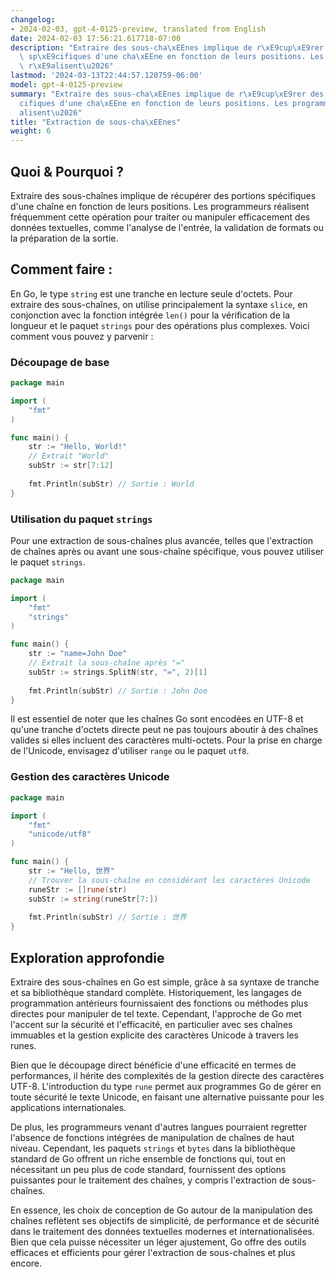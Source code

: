 ```yaml
---
changelog:
- 2024-02-03, gpt-4-0125-preview, translated from English
date: 2024-02-03 17:56:21.617718-07:00
description: "Extraire des sous-cha\xEEnes implique de r\xE9cup\xE9rer des portions\
  \ sp\xE9cifiques d'une cha\xEEne en fonction de leurs positions. Les programmeurs\
  \ r\xE9alisent\u2026"
lastmod: '2024-03-13T22:44:57.120759-06:00'
model: gpt-4-0125-preview
summary: "Extraire des sous-cha\xEEnes implique de r\xE9cup\xE9rer des portions sp\xE9\
  cifiques d'une cha\xEEne en fonction de leurs positions. Les programmeurs r\xE9\
  alisent\u2026"
title: "Extraction de sous-cha\xEEnes"
weight: 6
---
```


## Quoi & Pourquoi ?

Extraire des sous-chaînes implique de récupérer des portions spécifiques d'une chaîne en fonction de leurs positions. Les programmeurs réalisent fréquemment cette opération pour traiter ou manipuler efficacement des données textuelles, comme l'analyse de l'entrée, la validation de formats ou la préparation de la sortie.

## Comment faire :

En Go, le type `string` est une tranche en lecture seule d'octets. Pour extraire des sous-chaînes, on utilise principalement la syntaxe `slice`, en conjonction avec la fonction intégrée `len()` pour la vérification de la longueur et le paquet `strings` pour des opérations plus complexes. Voici comment vous pouvez y parvenir :

### Découpage de base

```go
package main

import (
    "fmt"
)

func main() {
    str := "Hello, World!"
    // Extrait "World"
    subStr := str[7:12]
    
    fmt.Println(subStr) // Sortie : World
}
```

### Utilisation du paquet `strings`

Pour une extraction de sous-chaînes plus avancée, telles que l'extraction de chaînes après ou avant une sous-chaîne spécifique, vous pouvez utiliser le paquet `strings`.

```go
package main

import (
    "fmt"
    "strings"
)

func main() {
    str := "name=John Doe"
    // Extrait la sous-chaîne après "="
    subStr := strings.SplitN(str, "=", 2)[1]
    
    fmt.Println(subStr) // Sortie : John Doe
}
```

Il est essentiel de noter que les chaînes Go sont encodées en UTF-8 et qu'une tranche d'octets directe peut ne pas toujours aboutir à des chaînes valides si elles incluent des caractères multi-octets. Pour la prise en charge de l'Unicode, envisagez d'utiliser `range` ou le paquet `utf8`.

### Gestion des caractères Unicode

```go
package main

import (
    "fmt"
    "unicode/utf8"
)

func main() {
    str := "Hello, 世界"
    // Trouver la sous-chaîne en considérant les caractères Unicode
    runeStr := []rune(str)
    subStr := string(runeStr[7:])
    
    fmt.Println(subStr) // Sortie : 世界
}
```

## Exploration approfondie

Extraire des sous-chaînes en Go est simple, grâce à sa syntaxe de tranche et sa bibliothèque standard complète. Historiquement, les langages de programmation antérieurs fournissaient des fonctions ou méthodes plus directes pour manipuler de tel texte. Cependant, l'approche de Go met l'accent sur la sécurité et l'efficacité, en particulier avec ses chaînes immuables et la gestion explicite des caractères Unicode à travers les runes.

Bien que le découpage direct bénéficie d'une efficacité en termes de performances, il hérite des complexités de la gestion directe des caractères UTF-8. L'introduction du type `rune` permet aux programmes Go de gérer en toute sécurité le texte Unicode, en faisant une alternative puissante pour les applications internationales.

De plus, les programmeurs venant d'autres langues pourraient regretter l'absence de fonctions intégrées de manipulation de chaînes de haut niveau. Cependant, les paquets `strings` et `bytes` dans la bibliothèque standard de Go offrent un riche ensemble de fonctions qui, tout en nécessitant un peu plus de code standard, fournissent des options puissantes pour le traitement des chaînes, y compris l'extraction de sous-chaînes.

En essence, les choix de conception de Go autour de la manipulation des chaînes reflètent ses objectifs de simplicité, de performance et de sécurité dans le traitement des données textuelles modernes et internationalisées. Bien que cela puisse nécessiter un léger ajustement, Go offre des outils efficaces et efficients pour gérer l'extraction de sous-chaînes et plus encore.
